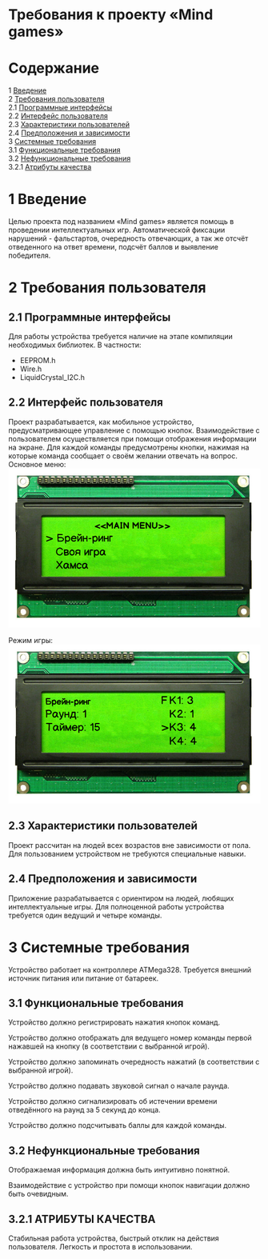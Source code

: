 # Требования к проекту «Mind games»

# Содержание
1 [Введение](#intro)  
2 [Требования пользователя](#user_requirements)  
2.1 [Программные интерфейсы](#software_interfaces)  
2.2 [Интерфейс пользователя](#user_interface)  
2.3 [Характеристики пользователей](#user_specifications)   
2.4 [Предположения и зависимости](#assumptions_and_dependencies)  
3 [Системные требования](#system_requirements)  
3.1 [Функциональные требования](#functional_requirements)  
3.2 [Нефункциональные требования](#non-functional_requirements)  
3.2.1 [Атрибуты качества](#quality_attributes)  
 
<a name="intro"/>

# 1 Введение

Целью проекта под названием «Mind games» является помощь в проведении интеллектуальных игр. Автоматической фиксации нарушений - фальстартов, очередность отвечающих, а так же отсчёт отведенного на ответ времени, подсчёт баллов и выявление победителя.

<a name="user_requirements"/>

# 2 Требования пользователя

<a name="software_interfaces"/>

## 2.1 Программные интерфейсы

Для работы устройства требуется наличие на этапе компиляции необходимых библиотек.
В частности:
- EEPROM.h
- Wire.h
- LiquidCrystal_I2C.h

<a name="user_interface"/>

## 2.2 Интерфейс пользователя

Проект разрабатывается, как мобильное устройство, предусматривающее управление с помощью кнопок.
Взаимодействие с пользователем осуществляется при помощи отображения информации на экране.
Для каждой команды предусмотрены кнопки, нажимая на которые команда сообщает о своём желании отвечать на вопрос.
Основное меню:
![Основное меню](https://github.com/AndreiP88/Mind-games/blob/master/Documents/Requirements/images/main.png)

Режим игры:
![Игра Брейн-ринг](https://github.com/AndreiP88/Mind-games/blob/master/Documents/Requirements/images/b_r.png)

<a name="user_specifications"/>

## 2.3 Характеристики пользователей

Проект рассчитан на людей всех возрастов вне зависимости от пола. Для пользованием устройством не требуются специальные навыки.

<a name="assumptions_and_dependencies"/>

## 2.4 Предположения и зависимости

Приложение разрабатывается с ориентиром на людей, любящих интеллектуальные игры. Для полноценной работы устройства требуется один ведущий и четыре команды.

<a name="system_requirements"/>

# 3 Системные требования

Устройство работает на контроллере ATMega328.
Требуется внешний источник питания или питание от батареек.

<a name="functional_requirements"/>

## 3.1 Функциональные требования

Устройство должно регистрировать нажатия кнопок команд.

Устройство должно отображать для ведущего номер команды первой нажавшей на кнопку (в соответствии с выбранной игрой).

Устройство должно запоминать очередность нажатий  (в соответствии с выбранной игрой).

Устройство должно подавать звуковой сигнал о начале раунда.

Устройство должно сигнализировать об истечении времени отведённого на раунд за 5 секунд до конца.

Устройство должно подсчитывать баллы для каждой команды.

<a name="non-functional_requirements"/>

## 3.2 Нефункциональные требования

Отображаемая информация должна быть интуитивно понятной.

Взаимодействие с устройство при помощи кнопок навигации должно быть очевидным.

<a name="quality_attributes"/>

## 3.2.1 АТРИБУТЫ КАЧЕСТВА

Стабильная работа устройства, быстрый отклик на действия пользователя.
Легкость и простота в использовании.

